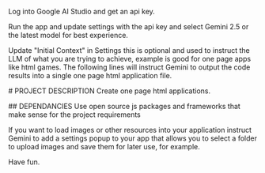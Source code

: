 Log into Google AI Studio and get an api key.

Run the app and update settings with the api key and select Gemini 2.5 or the latest model for best experience. 

Update "Initial Context" in Settings 
this is optional and used to instruct the LLM of what you are trying to achieve, example is good for one page apps like html games. 
The following lines will instruct Gemini to output the code results into a single one page html application file. 

\# PROJECT DESCRIPTION
Create one page html applications.

\#\# DEPENDANCIES
Use open source js packages and frameworks that make sense for the project requirements


If you want to load images or other resources into your application instruct Gemini to add a settings popup to your app that allows you to select a folder to upload images and save them for later use, for example. 

Have fun.
